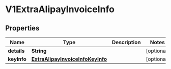 
# V1ExtraAlipayInvoiceInfo

## Properties
Name | Type | Description | Notes
------------ | ------------- | ------------- | -------------
**details** | **String** |  |  [optional]
**keyInfo** | [**ExtraAlipayInvoiceInfoKeyInfo**](ExtraAlipayInvoiceInfoKeyInfo.md) |  |  [optional]



